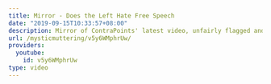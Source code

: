 ```yaml
---
title: Mirror - Does the Left Hate Free Speech
date: "2019-09-15T10:33:57+08:00"
description: Mirror of ContraPoints' latest video, unfairly flagged and removed.
url: /mysticmuttering/v5y6WMphrUw/
providers:
  youtube:
    id: v5y6WMphrUw
type: video
---
```

